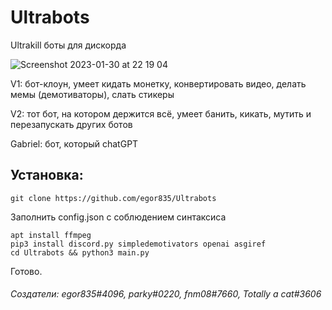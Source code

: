 # Ultrabots
Ultrakill боты для дискорда

![Screenshot 2023-01-30 at 22 19 04](https://user-images.githubusercontent.com/90187830/215574041-fedec490-3f00-4b97-a881-d0a00196ddf9.png)

V1: бот-клоун, умеет кидать монетку, конвертировать видео, делать мемы (демотиваторы), слать стикеры

V2: тот бот, на котором держится всё, умеет банить, кикать, мутить и перезапускать других ботов

Gabriel: бот, который chatGPT

## Установка:
```
git clone https://github.com/egor835/Ultrabots
```

Заполнить config.json с соблюдением синтаксиса

```
apt install ffmpeg
pip3 install discord.py simpledemotivators openai asgiref
cd Ultrabots && python3 main.py
```
Готово.

###### Создатели: egor835#4096, parky#0220, fnm08#7660, Totally a cat#3606
